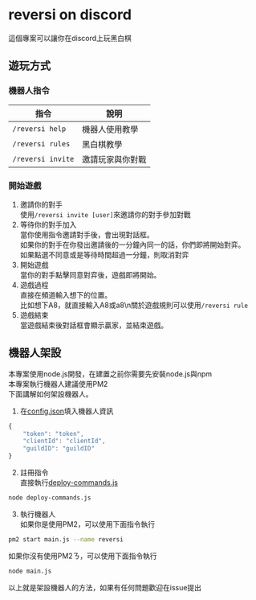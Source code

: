 # reversi on discord
這個專案可以讓你在discord上玩黑白棋

## 遊玩方式
### 機器人指令
| 指令 | 說明 |
| --- | --- |
| `/reversi help` | 機器人使用教學 |
| `/reversi rules` | 黑白棋教學 |
| `/reversi invite` | 邀請玩家與你對戰 |

### 開始遊戲
1. 邀請你的對手<br>
使用`/reversi invite [user]`來邀請你的對手參加對戰
2. 等待你的對手加入<br>
當你使用指令邀請對手後，會出現對話框。<br>
如果你的對手在你發出邀請後的一分鐘內同一的話，你們即將開始對弈。<br>
如果點選不同意或是等待時間超過一分鐘，則取消對弈
3. 開始遊戲<br>
當你的對手點擊同意對弈後，遊戲即將開始。
4. 遊戲過程<br>
直接在頻道輸入想下的位置。<br>
比如想下A8，就直接輸入A8或a8\n關於遊戲規則可以使用`/reversi rule`
5. 遊戲結束<br>
當遊戲結束後對話框會顯示贏家，並結束遊戲。

## 機器人架設
本專案使用node.js開發，在建置之前你需要先安裝node.js與npm<br>
本專案執行機器人建議使用PM2<br>
下面講解如何架設機器人。<br>

1. 在[config.json](./src/config.json)填入機器人資訊<br>
```javascript
{
    "token": "token",
    "clientId": "clientId",
    "guildID": "guildID"
}
```
2. 註冊指令<br>
直接執行[deploy-commands.js](/src/deploy-commands.js)
```bash
node deploy-commands.js
```
3. 執行機器人<br>
如果你是使用PM2，可以使用下面指令執行
```bash
pm2 start main.js --name reversi
```
如果你沒有使用PM2ㄋ，可以使用下面指令執行
```bash
node main.js
```
以上就是架設機器人的方法，如果有任何問題歡迎在issue提出
